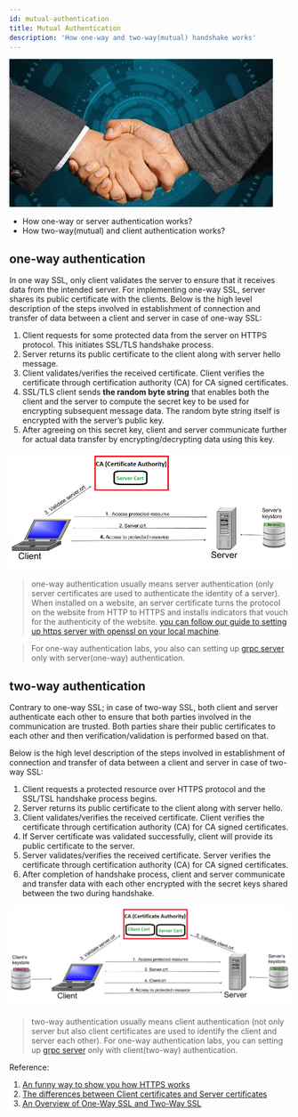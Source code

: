 ```yaml
---
id: mutual-authentication
title: Mutual Authentication
description: 'How one-way and two-way(mutual) handshake works'
---
```


![mutual-auth](/docs/assets/Security/mutual-auth.jpeg)

- How one-way or server authentication works?
- How two-way(mutual) and client authentication works?

## one-way authentication

In one way SSL, only client validates the server to ensure that it receives data from the intended server. For implementing one-way SSL, server shares its public certificate with the clients.
Below is the high level description of the steps involved in establishment of connection and transfer of data between a client and server in case of one-way SSL:

1. Client requests for some protected data from the server on HTTPS protocol. This initiates SSL/TLS handshake process.
2. Server returns its public certificate to the client along with server hello message.
3. Client validates/verifies the received certificate. Client verifies the certificate through certification authority (CA) for CA signed certificates.
4. SSL/TLS client sends **the random byte string** that enables both the client and the server to compute the secret key to be used for encrypting subsequent message data. The random byte string itself is encrypted with the server’s public key.
5. After agreeing on this secret key, client and server communicate further for actual data transfer by encrypting/decrypting data using this key.

![one-way](/docs/assets/Security/one-way.png)

> one-way authentication usually means server authentication (only server certificates are used to authenticate the identity of a server). When installed on a website, an server certificate turns the protocol on the website from HTTP to HTTPS and installs indicators that vouch for the authenticity of the website. [you can follow our guide to setting up https server with openssl on your local machine](browser-authentication).

> For one-way authentication labs, you also can setting up [grpc server](grpc-auth-labs) only with server(one-way) authentication.

## two-way authentication

Contrary to one-way SSL; in case of two-way SSL, both client and server authenticate each other to ensure that both parties involved in the communication are trusted. Both parties share their public certificates to each other and then verification/validation is performed based on that.

Below is the high level description of the steps involved in establishment of connection and transfer of data between a client and server in case of two-way SSL:

1. Client requests a protected resource over HTTPS protocol and the SSL/TSL handshake process begins.
2. Server returns its public certificate to the client along with server hello.
3. Client validates/verifies the received certificate. Client verifies the certificate through certification authority (CA) for CA signed certificates.
4. If Server certificate was validated successfully, client will provide its public certificate to the server.
5. Server validates/verifies the received certificate. Server verifies the certificate through certification authority (CA) for CA signed certificates.
6. After completion of handshake process, client and server communicate and transfer data with each other encrypted with the secret keys shared between the two during handshake.

![two-way](/docs/assets/Security/two-way.png)

> two-way authentication usually means client authentication (not only server but also client certificates are used to identify the client and server each other). For one-way authentication labs, you can setting up [grpc server](grpc-auth-labs) only with client(two-way) authentication.

Reference:

1. [An funny way to show you how HTTPS works](https://howhttps.works/)
1. [The differences between Client certificates and Server certificates](https://cheapsslsecurity.com/blog/client-certificate-vs-server-certificate-simplifying-the-difference/)
1. [An Overview of One-Way SSL and Two-Way SSL](https://tutorialspedia.com/an-overview-of-one-way-ssl-and-two-way-ssl/)
